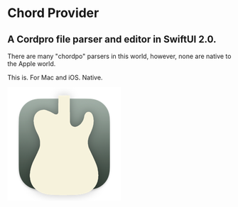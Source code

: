 # Chord Provider

## A Cordpro file parser and editor in SwiftUI 2.0.

There are many "chordpo" parsers in this world, however, none are native to the Apple world.

This is. For Mac and iOS. Native.

![Chord Provider](https://github.com/Desbeers/Chord-Provider/blob/main/Shared/Assets.xcassets/AppIcon.appiconset/Icon-256.png)
